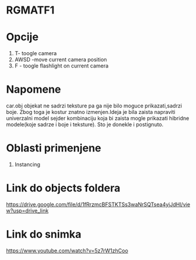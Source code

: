 # RGMATF1 


# Opcije
1. T- toogle camera
2. AWSD -move current camera position
3. F - toogle flashlight on current camera

# Napomene
car.obj objekat ne sadrzi teksture pa ga nije bilo moguce prikazati,sadrzi boje.
Zbog toga je kostur znatno izmenjen.Ideja je bila zaista napraviti univerzalni 
model sejder kombinaciju koja bi zaista mogle prikazati hibridne modele(koje sadrze i boje i teksture).
Sto je donekle i postignuto.


# Oblasti primenjene
1. Instancing 
# Link do objects foldera
https://drive.google.com/file/d/1fRrzmcBFSTKTSs3waNrSQTsea4yjJdHl/view?usp=drive_link
# Link do snimka
https://www.youtube.com/watch?v=5z7rW1zhCoo
